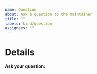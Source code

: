 ```yaml
---
name: Question
about: Ask a question to the maintainer
title: ""
labels: kind/question
assignees: ""
---
```


# Details

**Ask your question:**

<!-- Note: A clear and concise query of what you want to ask. -->

<!-- Besides asking here, you can also ask in the following Discussion board or Discord -->
